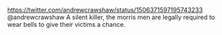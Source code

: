 https://twitter.com/andrewcrawshaw/status/1506371597195743233 @andrewcrawshaw A silent killer, the morris men are legally required to wear bells to give their victims a chance.